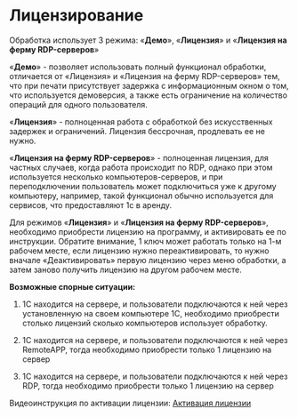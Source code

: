 # Лицензирование #

Обработка использует 3 режима: «**Демо**», «**Лицензия**» и «**Лицензия на ферму
RDP-серверов**»

«**Демо**» - позволяет использовать полный функционал обработки, отличается от
«Лицензия» и «Лицензия на ферму RDP-серверов» тем, что при печати присутствует
задержка с информационным окном о том, что используется демоверсия, а также есть
ограничение на количество операций для одного пользователя.

«**Лицензия**» - полноценная работа с обработкой без искусственных задержек и
ограничений. Лицензия бессрочная, продлевать ее не нужно.

«**Лицензия на ферму RDP-серверов**» - полноценная лицензия, для частных
случаев, когда работа происходит по RDP, однако при этом используется несколько
компьютеров-серверов, и при переподключении пользователь может подключиться уже
к другому компьютеру, например, такой функционал обычно используется для
сервисов, что предоставляют 1с в аренду.

Для режимов «**Лицензия**» и «**Лицензия на ферму RDP-серверов**», необходимо
приобрести лицензию на программу, и активировать ее по инструкции. Обратите
внимание, 1 ключ может работать только на 1-м рабочем месте, если лицензию нужно
переактивировать, то нужно вначале «Деактивировать» первую лицензию через меню
обработки, а затем заново получить лицензию на другом рабочем месте.

**Возможные спорные ситуации:**

1. 1С находится на сервере, и пользователи подключаются к ней через
    установленную на своем компьютере 1С, необходимо приобрести столько лицензий
    сколько компьютеров использует обработку.

2. 1С находится на сервере, и пользователи подключаются к ней через RemoteAPP,
    тогда необходимо приобрести только 1 лицензию на сервер

3. 1С находится на сервере, и пользователи подключаются к ней через RDP, тогда
    необходимо приобрести только 1 лицензию на сервер

Видеоинструкция по активации лицензии: [Активация
лицензии](https://www.youtube.com/watch?v=7v10ljuM3ag)
